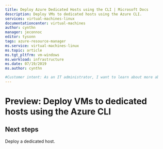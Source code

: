 ```yaml
---
title: Deploy Azure Dedicated Hosts using the CLI | Microsoft Docs
description: Deploy VMs to dedicated hosts using the Azure CLI.
services: virtual-machines-linux
documentationcenter: virtual-machines
author: cynthn
manager: jeconnoc
editor: tysonn
tags: azure-resource-manager
ms.service: virtual-machines-linux
ms.topic: article
ms.tgt_pltfrm: vm-windows
ms.workload: infrastructure
ms.date: 07/19/2019
ms.author: cynthn

#Customer intent: As an IT administrator, I want to learn about more about using a dedicated host for my Azure virtual machines
---
```


# Preview: Deploy VMs to dedicated hosts using the Azure CLI



## Next steps

Deploy a dedicated host.